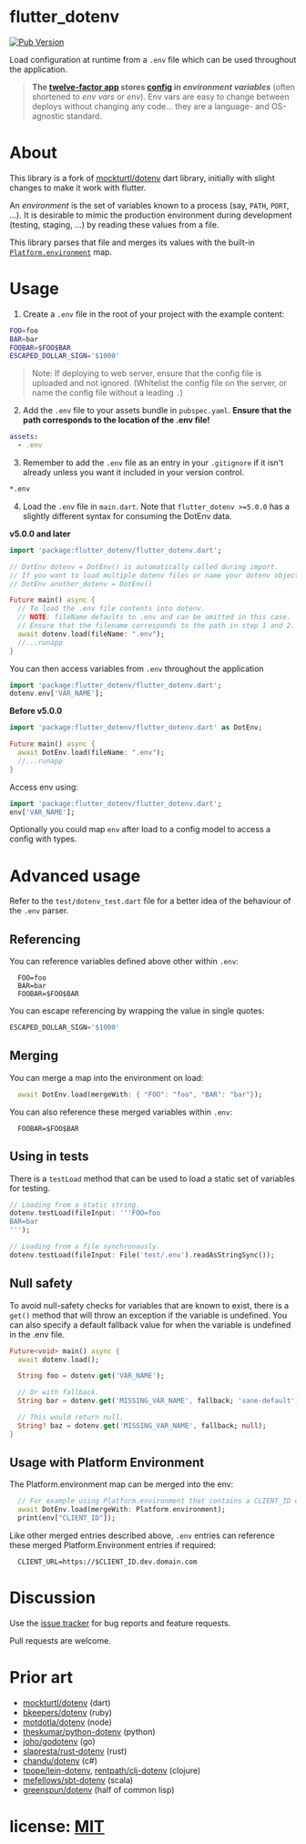 # flutter_dotenv

[![Pub Version][pub-badge]][pub]

[pub]: https://pub.dartlang.org/packages/flutter_dotenv
[pub-badge]: https://img.shields.io/pub/v/flutter_dotenv.svg

Load configuration at runtime from a `.env` file which can be used throughout the application.

> **The [twelve-factor app][12fa] stores [config][cfg] in _environment variables_**
> (often shortened to _env vars_ or _env_). Env vars are easy to change
> between deploys without changing any code... they are a language- and
> OS-agnostic standard.

[12fa]: https://www.12factor.net
[cfg]: https://12factor.net/config

# About

This library is a fork of [mockturtl/dotenv] dart library, initially with slight changes to make it work with flutter.

[mockturtl/dotenv]: https://pub.dartlang.org/packages/dotenv

An _environment_ is the set of variables known to a process (say, `PATH`, `PORT`, ...).
It is desirable to mimic the production environment during development (testing,
staging, ...) by reading these values from a file.

This library parses that file and merges its values with the built-in
[`Platform.environment`][docs-io] map.

[docs-io]: https://api.dartlang.org/apidocs/channels/stable/dartdoc-viewer/dart:io.Platform#id_environment

# Usage

1. Create a `.env` file in the root of your project with the example content:

```sh
FOO=foo
BAR=bar
FOOBAR=$FOO$BAR
ESCAPED_DOLLAR_SIGN='$1000'
```

> Note: If deploying to web server, ensure that the config file is uploaded and not ignored. (Whitelist the config file on the server, or name the config file without a leading `.`)

2. Add the `.env` file to your assets bundle in `pubspec.yaml`. **Ensure that the path corresponds to the location of the .env file!**

```yml
assets:
  - .env
```

3. Remember to add the `.env` file as an entry in your `.gitignore` if it isn't already unless you want it included in your version control.

```txt
*.env
```

4. Load the `.env` file in `main.dart`. Note that `flutter_dotenv >=5.0.0` has a slightly different syntax for consuming the DotEnv data.

**v5.0.0 and later**

```dart
import 'package:flutter_dotenv/flutter_dotenv.dart';

// DotEnv dotenv = DotEnv() is automatically called during import.
// If you want to load multiple dotenv files or name your dotenv object differently, you can do the following and import the singleton into the relavant files:
// DotEnv another_dotenv = DotEnv()

Future main() async {
  // To load the .env file contents into dotenv.
  // NOTE: fileName defaults to .env and can be omitted in this case.
  // Ensure that the filename corresponds to the path in step 1 and 2.
  await dotenv.load(fileName: ".env");
  //...runapp
}
```

You can then access variables from `.env` throughout the application

```dart
import 'package:flutter_dotenv/flutter_dotenv.dart';
dotenv.env['VAR_NAME'];
```

**Before v5.0.0**

```dart
import 'package:flutter_dotenv/flutter_dotenv.dart' as DotEnv;

Future main() async {
  await DotEnv.load(fileName: ".env");
  //...runapp
}
```

Access env using:

```dart
import 'package:flutter_dotenv/flutter_dotenv.dart';
env['VAR_NAME'];
```

Optionally you could map `env` after load to a config model to access a config with types.

# Advanced usage

Refer to the `test/dotenv_test.dart` file for a better idea of the behaviour of the `.env` parser.

## Referencing

You can reference variables defined above other within `.env`:

```
  FOO=foo
  BAR=bar
  FOOBAR=$FOO$BAR
```

You can escape referencing by wrapping the value in single quotes:

```dart
ESCAPED_DOLLAR_SIGN='$1000'
```

## Merging

You can merge a map into the environment on load:

```dart
  await DotEnv.load(mergeWith: { "FOO": "foo", "BAR": "bar"});
```

You can also reference these merged variables within `.env`:

```
  FOOBAR=$FOO$BAR
```

## Using in tests

There is a `testLoad` method that can be used to load a static set of variables for testing.

```dart
// Loading from a static string.
dotenv.testLoad(fileInput: '''FOO=foo
BAR=bar
''');

// Loading from a file synchronously.
dotenv.testLoad(fileInput: File('test/.env').readAsStringSync());
```

## Null safety

To avoid null-safety checks for variables that are known to exist, there is a `get()` method that
will throw an exception if the variable is undefined. You can also specify a default fallback 
value for when the variable is undefined in the .env file.

```dart
Future<void> main() async {
  await dotenv.load();

  String foo = dotenv.get('VAR_NAME');

  // Or with fallback.
  String bar = dotenv.get('MISSING_VAR_NAME', fallback; 'sane-default');

  // This would return null.
  String? baz = dotenv.get('MISSING_VAR_NAME', fallback; null);
}
```


## Usage with Platform Environment

The Platform.environment map can be merged into the env:

```dart
  // For example using Platform.environment that contains a CLIENT_ID entry
  await DotEnv.load(mergeWith: Platform.environment);
  print(env["CLIENT_ID"]);
```

Like other merged entries described above, `.env` entries can reference these merged Platform.Environment entries if required:

```
  CLIENT_URL=https://$CLIENT_ID.dev.domain.com
```

# Discussion

Use the [issue tracker][tracker] for bug reports and feature requests.

Pull requests are welcome.

[tracker]: https://github.com/java-james/flutter_dotenv/issues

# Prior art

[flutter_dotenv]: https://pub.dartlang.org/packages/dotenv

- [mockturtl/dotenv][] (dart)
- [bkeepers/dotenv][] (ruby)
- [motdotla/dotenv][] (node)
- [theskumar/python-dotenv][] (python)
- [joho/godotenv][] (go)
- [slapresta/rust-dotenv][] (rust)
- [chandu/dotenv][] (c#)
- [tpope/lein-dotenv][], [rentpath/clj-dotenv][] (clojure)
- [mefellows/sbt-dotenv][] (scala)
- [greenspun/dotenv][] (half of common lisp)

[mockturtl/dotenv]: https://pub.dartlang.org/packages/dotenv
[bkeepers/dotenv]: https://github.com/bkeepers/dotenv
[motdotla/dotenv]: https://github.com/motdotla/dotenv
[theskumar/python-dotenv]: https://github.com/theskumar/python-dotenv
[joho/godotenv]: https://github.com/joho/godotenv
[slapresta/rust-dotenv]: https://github.com/slapresta/rust-dotenv
[chandu/dotenv]: https://github.com/Chandu/DotEnv
[tpope/lein-dotenv]: https://github.com/tpope/lein-dotenv
[rentpath/clj-dotenv]: https://github.com/rentpath/clj-dotenv
[mefellows/sbt-dotenv]: https://github.com/mefellows/sbt-dotenv
[greenspun/dotenv]: https://www.youtube.com/watch?v=pUjJU8Bbn3g

# license: [MIT](LICENSE)
